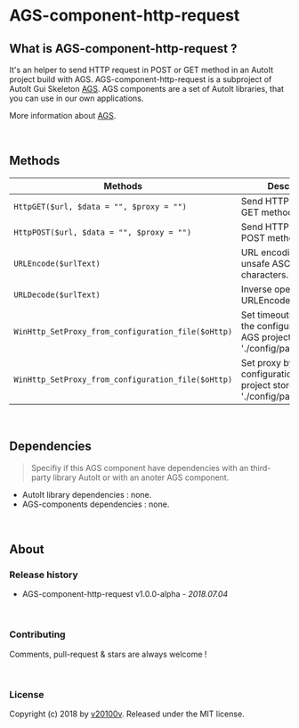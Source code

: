 AGS-component-http-request
==========================


## What is AGS-component-http-request ?

It's an helper to send HTTP request in POST or GET method in an AutoIt project build with AGS. AGS-component-http-request is a subproject of AutoIt Gui Skeleton [AGS](https://v20100v.github.io/autoit-gui-skeleton/). AGS components are a set of AutoIt libraries, that you can use in our own applications.

 More information about [AGS](https://v20100v.github.io/autoit-gui-skeleton/).
 
 
 <br/>
   
 ## Methods
 
 
 Methods    | Description 
---------------|-------------
`HttpGET($url, $data = "", $proxy = "")` | Send HTTP request with GET method.
`HttpPOST($url, $data = "", $proxy = "")` | Send HTTP request with POST method.
`URLEncode($urlText)` | URL encoding replaces unsafe ASCII characters.  
`URLDecode($urlText)` | Inverse operation of URLEncode.
`WinHttp_SetProxy_from_configuration_file($oHttp)` | Set timeouts by parsing the configuration file AGS project store in './config/parameters.ini'.
`WinHttp_SetProxy_from_configuration_file($oHttp)` | Set proxy by parsing the configuration file AGS project store in './config/parameters.ini'.

  
 <br/>
 
  ## Dependencies
  
 > Specifiy if this AGS component have dependencies with an third-party library AutoIt or with an anoter AGS component. 
  
  - AutoIt library dependencies : none.
  - AGS-components dependencies : none.
  
 
 <br/>
 
 ## About
 
 ### Release history
 
  - AGS-component-http-request v1.0.0-alpha - *2018.07.04*
 
 
 <br/>
 
 ### Contributing
 
 Comments, pull-request & stars are always welcome !
 
 
 <br/>
 
 ### License
 
 Copyright (c) 2018 by [v20100v](https://github.com/v20100v). Released under the MIT license.

